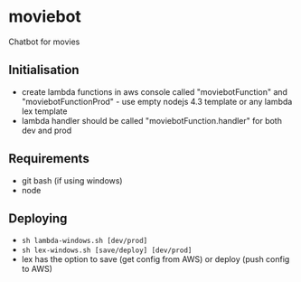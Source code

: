 # moviebot
Chatbot for movies

## Initialisation

- create lambda functions in aws console called "moviebotFunction" and "moviebotFunctionProd" - use empty nodejs 4.3 template or any lambda lex template
- lambda handler should be called "moviebotFunction.handler" for both dev and prod

## Requirements
- git bash (if using windows)
- node

## Deploying
- `sh lambda-windows.sh [dev/prod]`
- `sh lex-windows.sh [save/deploy] [dev/prod]`
- lex has the option to save (get config from AWS) or deploy (push config to AWS)
